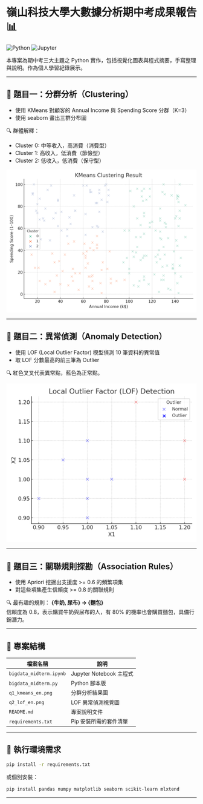 
# 嶺山科技大學大數據分析期中考成果報告 📊
![Python](https://img.shields.io/badge/python-3.8+-blue)
![Jupyter](https://img.shields.io/badge/jupyter-notebook-orange)

本專案為期中考三大主題之 Python 實作，包括視覺化圖表與程式摘要，手寫整理與說明。作為個人學習紀錄展示。

---

## 📌 題目一：分群分析（Clustering）

- 使用 KMeans 對顧客的 Annual Income 與 Spending Score 分群（K=3）
- 使用 seaborn 畫出三群分布圖

🔍 群體解釋：
- Cluster 0: 中等收入，高消費（消費型）
- Cluster 1: 高收入，低消費（節儉型）
- Cluster 2: 低收入，低消費（保守型）

![KMeans](q1_kmeans_en.png)

---

## 📌 題目二：異常偵測（Anomaly Detection）

- 使用 LOF (Local Outlier Factor) 模型偵測 10 筆資料的異常值
- 取 LOF 分數最高的前三筆為 Outlier

🔍 紅色叉叉代表異常點，藍色為正常點。

![LOF](q2_lof_en.png)

---

## 📌 題目三：關聯規則探勘（Association Rules）

- 使用 Apriori 挖掘出支援度 >= 0.6 的頻繁項集
- 對這些項集產生信賴度 >= 0.8 的關聯規則

🔍 最有趣的規則：
**{牛奶, 尿布} → {麵包}**  
信賴度為 0.8，表示購買牛奶與尿布的人，有 80% 的機率也會購買麵包，具備行銷潛力。

---

## 📁 專案結構

| 檔案名稱              | 說明                       |
|-----------------------|----------------------------|
| `bigdata_midterm.ipynb` | Jupyter Notebook 主程式     |
| `bigdata_midterm.py`    | Python 腳本版              |
| `q1_kmeans_en.png`      | 分群分析結果圖             |
| `q2_lof_en.png`         | LOF 異常偵測視覺圖         |
| `README.md`             | 專案說明文件               |
| `requirements.txt`      | Pip 安裝所需的套件清單     |

---

## 🚀 執行環境需求

```bash
pip install -r requirements.txt
```

或個別安裝：

```bash
pip install pandas numpy matplotlib seaborn scikit-learn mlxtend
```

---
